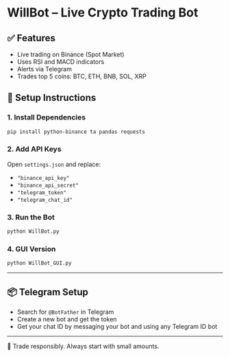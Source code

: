 # WillBot – Live Crypto Trading Bot

## ✅ Features
- Live trading on Binance (Spot Market)
- Uses RSI and MACD indicators
- Alerts via Telegram
- Trades top 5 coins: BTC, ETH, BNB, SOL, XRP

## 🧰 Setup Instructions

### 1. Install Dependencies
```bash
pip install python-binance ta pandas requests
```

### 2. Add API Keys
Open `settings.json` and replace:
- `"binance_api_key"`
- `"binance_api_secret"`
- `"telegram_token"`
- `"telegram_chat_id"`

### 3. Run the Bot
```bash
python WillBot.py
```

### 4. GUI Version
```bash
python WillBot_GUI.py
```

---

## 📦 Telegram Setup
- Search for `@BotFather` in Telegram
- Create a new bot and get the token
- Get your chat ID by messaging your bot and using any Telegram ID bot

---

🚨 Trade responsibly. Always start with small amounts.

